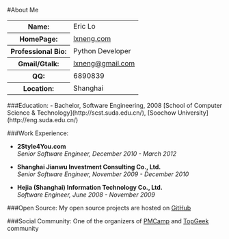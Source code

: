 #About Me
<table>
	<tr>
        <th>Name:</th>
        <td>Eric Lo</td>
    </tr>
    <tr>
        <th>HomePage:</th>
        <td><a href="http://lxneng.com/">lxneng.com</a></td>
    </tr>
    <tr>
        <th>Professional Bio:</th>
        <td>Python Developer</td>
    </tr>
	<tr>
        <th>Gmail/Gtalk:</th>
        <td><a href="mailto:lxneng@gmail.com">lxneng@gmail.com</a></td>
    </tr>
    <tr>
        <th>QQ:</th>
        <td>6890839</td>
    </tr>
    <tr>
        <th>Location:</th>
        <td>Shanghai</td>
    </tr>
</table>
###Education:
- Bachelor, Software Engineering, 2008  
[School of Computer Science & Technology](http://scst.suda.edu.cn/), [Soochow University](http://eng.suda.edu.cn/)

###Work Experience:
- **2Style4You.com**  
*Senior Software Engineer, December 2010 - March 2012*

- **Shanghai Jianwu Investment Consulting Co., Ltd.**  
*Senior Software Engineer, November 2009 - December 2010*

- **Hejia (Shanghai) Information Technology Co., Ltd.**  
*Software Engineer, June 2008 - November 2009*

###Open Source:
My open source projects are hosted on [GitHub](https://github.com/lxneng)

###Social Community:
One of the organizers of [PMCamp](http://pmcamp.org) and [TopGeek](http://topgeek.org) community
